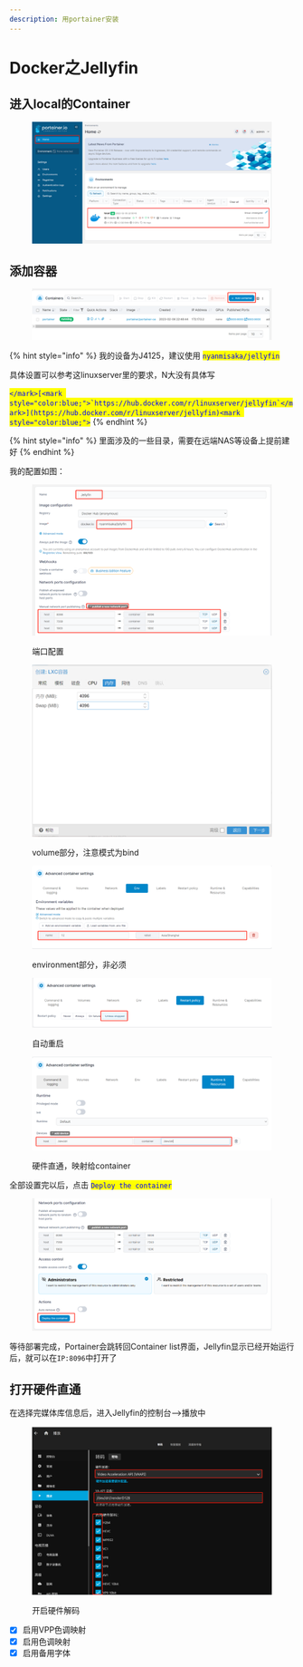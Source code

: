 ```yaml
---
description: 用portainer安装
---
```


# Docker之Jellyfin

## 进入local的Container

<figure><img src="../.gitbook/assets/image (10).png" alt=""><figcaption></figcaption></figure>

## 添加容器

<figure><img src="../.gitbook/assets/image (11).png" alt=""><figcaption></figcaption></figure>

{% hint style="info" %}
我的设备为J4125，建议使用 <mark style="color:blue;">`nyanmisaka/jellyfin`</mark>

具体设置可以参考这linuxserver里的要求，N大没有具体写

<mark style="color:blue;">``</mark>[<mark style="color:blue;">`https://hub.docker.com/r/linuxserver/jellyfin`</mark>](https://hub.docker.com/r/linuxserver/jellyfin)<mark style="color:blue;">``</mark>
{% endhint %}

{% hint style="info" %}
里面涉及的一些目录，需要在远端NAS等设备上提前建好
{% endhint %}

我的配置如图：

<figure><img src="../.gitbook/assets/image.png" alt=""><figcaption><p>端口配置</p></figcaption></figure>

<figure><img src="../.gitbook/assets/image (4).png" alt=""><figcaption><p>volume部分，注意模式为bind</p></figcaption></figure>

<figure><img src="../.gitbook/assets/image (14).png" alt=""><figcaption><p>environment部分，非必须</p></figcaption></figure>

<figure><img src="../.gitbook/assets/image (3).png" alt=""><figcaption><p>自动重启</p></figcaption></figure>

<figure><img src="../.gitbook/assets/image (9).png" alt=""><figcaption><p>硬件直通，映射给container</p></figcaption></figure>

全部设置完以后，点击 <mark style="color:blue;">`Deploy the container`</mark>

<figure><img src="../.gitbook/assets/image (7).png" alt=""><figcaption></figcaption></figure>

等待部署完成，Portainer会跳转回Container list界面，Jellyfin显示已经开始运行后，就可以在`IP:8096`中打开了

## 打开硬件直通

在选择完媒体库信息后，进入Jellyfin的控制台-->播放中

<figure><img src="../.gitbook/assets/image (2).png" alt=""><figcaption><p>开启硬件解码</p></figcaption></figure>

* [x] 启用VPP色调映射
* [x] 启用色调映射
* [x] 启用备用字体
